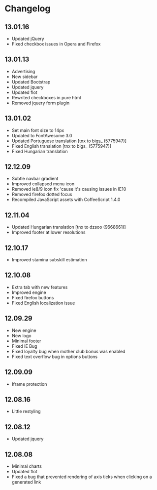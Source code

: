 Changelog
=========

13.01.16
--------
* Updated jQuery
* Fixed checkbox issues in Opera and Firefox

13.01.13
--------
* Advertising
* New sidebar
* Updated Bootstrap
* Updated jquery
* Updated flot
* Rewrited checkboxes in pure html
* Removed jquery form plugin

13.01.02
--------
* Set main font size to 14px
* Updated to FontAwesome 3.0
* Updated Portuguese translation [tnx to bigs_ (5775947)]
* Fixed English translation [tnx to bigs_ (5775947)]
* Fixed Hungarian translation

12.12.09
--------
* Subtle navbar gradient
* Improved collapsed menu icon
* Removed ie8/9 icon fix 'cause it's causing issues in IE10
* Removed firefox dotted focus
* Recompiled JavaScript assets with CoffeeScript 1.4.0

12.11.04
--------
* Updated Hungarian translation [tnx to dzsoo (9668661)]
* Improved footer at lower resolutions

12.10.17
--------
* Improved stamina subskill estimation

12.10.08
--------
* Extra tab with new features
* Improved engine
* Fixed firefox buttons
* Fixed English localization issue

12.09.29
--------
* New engine
* New logo
* Minimal footer
* Fixed IE Bug
* Fixed loyalty bug when mother club bonus was enabled
* Fixed text overflow bug in options buttons

12.09.09
--------
* Iframe protection

12.08.16
--------
* Little restyling

12.08.12
--------
* Updated jquery

12.08.08
--------
* Minimal charts
* Updated flot
* Fixed a bug that prevented rendering of axis ticks when clicking on a generated link
